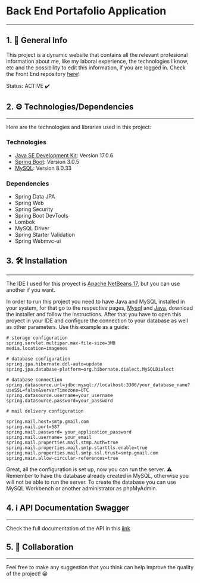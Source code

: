 # Back End Portafolio Application
***
## 1. :notebook_with_decorative_cover: General Info
This project is a dynamic website that contains all the relevant profesional information about me, like my laboral experience, the technologies I know, etc and the possibility to edit this information, if you are logged in. Check the Front End repository [here](https://github.com/JulianMeneses1/Portafolio-FrontEnd-AP)!

Status: ACTIVE :heavy_check_mark:

## 2. :gear: Technologies/Dependencies
***
Here are the technologies and libraries used in this project:
### Technologies
* [Java SE Development Kit](https://www.java.com/es/): Version 17.0.6
* [Spring Boot](https://spring.io/projects/spring-boot): Version 3.0.5
* [MySQL](https://www.mysql.com/): Version 8.0.33
### Dependencies
* Spring Data JPA
* Spring Web
* Spring Security
* Spring Boot DevTools
* Lombok
* MySQL Driver
* Spring Starter Validation
* Spring Webmvc-ui
## 3. :hammer_and_wrench: Installation
***
The IDE I used for this proyect is [Apache NetBeans 17](https://netbeans.apache.org/), but you can use another if you want.

In order to run this project you need to have Java and MySQL installed in your system, for that go to the respective pages, [Mysql](https://dev.mysql.com/downloads/mysql/) and [Java](https://www.oracle.com/java/technologies/javase/jdk17-archive-downloads.html), download the installer and follow the instructions. After that you have to open this proyect in your IDE and configure the connection to your database as well as other parameters. Use this example as a guide: 
```
# storage configuration
spring.servlet.multipar.max-file-size=3MB
media.location=imagenes

# database configuration
spring.jpa.hibernate.ddl-auto=update
spring.jpa.database-platform=org.hibernate.dialect.MySQLDialect

# database connection
spring.datasource.url=jdbc:mysql://localhost:3306/your_database_name?useSSL=false&serverTimezone=UTC
spring.datasource.username=your_username
spring.datasource.password=your_password

# mail delivery configuration

spring.mail.host=smtp.gmail.com
spring.mail.port=587
spring.mail.password= your_application_password
spring.mail.username= your_email
spring.mail.properties.mail.stmp.auth=true
spring.mail.properties.mail.smtp.starttls.enable=true
spring.mail.properties.mail.smtp.ssl.trust=smtp.gmail.com
spring.main.allow-circular-references=true
```
Great, all the configuration is set up, now you can run the server. :warning: Remember to have the database already created in MySQL, otherwise you will not be able to run the server. To create the database you can use MySQL Workbench or another administrator as phpMyAdmin.

## 4. :information_source: API Documentation Swagger
***
Check the full documentation of the API in this [link](https://portafolio-backend-ap-production.up.railway.app/swagger-ui/index.html)

## 5. :wave: Collaboration
***
Feel free to make any suggestion that you think can help improve the quality of the project! :grinning:




